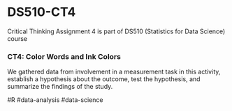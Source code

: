 # DS510-CT4
Critical Thinking Assignment 4 is part of DS510 (Statistics for Data Science) course

### CT4: Color Words and Ink Colors

We gathered data from involvement in a measurement task in this activity, establish a hypothesis about the outcome, test the hypothesis, and summarize the findings of the study.

#R #data-analysis #data-science
